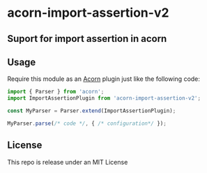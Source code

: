 # acorn-import-assertion-v2
## Suport for import assertion in acorn

## Usage

Require this module as an [Acorn](https://github.com/acornjs/acorn) plugin just like the following code:
```javascript
import { Parser } from 'acorn';
import ImportAssertionPlugin from 'acorn-import-assertion-v2';

const MyParser = Parser.extend(ImportAssertionPlugin);

MyParser.parse(/* code */, { /* configuration*/ });
```

## License
This repo is release under an MIT License
